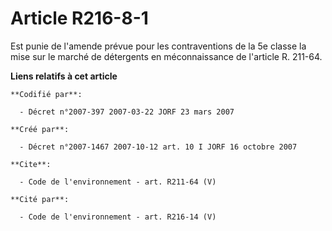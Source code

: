 # Article R216-8-1

Est punie de l'amende prévue pour les contraventions de la 5e classe la mise sur le marché de détergents en méconnaissance de
l'article R. 211-64.

**Liens relatifs à cet article**

	**Codifié par**:

	  - Décret n°2007-397 2007-03-22 JORF 23 mars 2007

	**Créé par**:

	  - Décret n°2007-1467 2007-10-12 art. 10 I JORF 16 octobre 2007

	**Cite**:

	  - Code de l'environnement - art. R211-64 (V)

	**Cité par**:

	  - Code de l'environnement - art. R216-14 (V)
